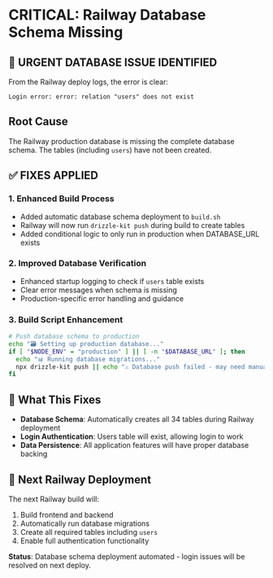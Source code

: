 # CRITICAL: Railway Database Schema Missing

## 🚨 URGENT DATABASE ISSUE IDENTIFIED

From the Railway deploy logs, the error is clear:
```
Login error: error: relation "users" does not exist
```

## Root Cause
The Railway production database is missing the complete database schema. The tables (including `users`) have not been created.

## ✅ FIXES APPLIED

### 1. Enhanced Build Process
- Added automatic database schema deployment to `build.sh`
- Railway will now run `drizzle-kit push` during build to create tables
- Added conditional logic to only run in production when DATABASE_URL exists

### 2. Improved Database Verification
- Enhanced startup logging to check if `users` table exists
- Clear error messages when schema is missing
- Production-specific error handling and guidance

### 3. Build Script Enhancement
```bash
# Push database schema to production
echo "🗃️ Setting up production database..."
if [ "$NODE_ENV" = "production" ] || [ -n "$DATABASE_URL" ]; then
  echo "📊 Running database migrations..."
  npx drizzle-kit push || echo "⚠️ Database push failed - may need manual setup"
fi
```

## 🔧 What This Fixes
- **Database Schema**: Automatically creates all 34 tables during Railway deployment
- **Login Authentication**: Users table will exist, allowing login to work
- **Data Persistence**: All application features will have proper database backing

## 🚀 Next Railway Deployment
The next Railway build will:
1. Build frontend and backend
2. Automatically run database migrations
3. Create all required tables including `users`
4. Enable full authentication functionality

**Status**: Database schema deployment automated - login issues will be resolved on next deploy.